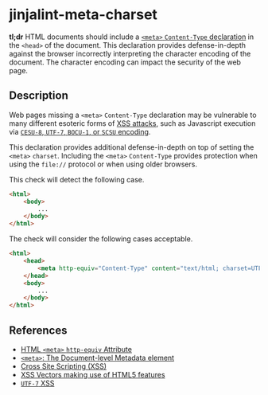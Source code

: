 # jinjalint-meta-charset

**tl;dr** HTML documents should include a [`<meta>` `Content-Type` declaration](https://developer.mozilla.org/en-US/docs/Web/HTML/Element/meta)
in the `<head>` of the document. This declaration provides defense-in-depth
against the browser incorrectly interpreting the character encoding of the
document. The character encoding can impact the security of the web page.

## Description

Web pages missing a `<meta>` `Content-Type` declaration may be vulnerable to many different
esoteric forms of [XSS attacks](https://owasp.org/www-community/attacks/xss/),
such as Javascript execution via [`CESU-8`, `UTF-7`, `BOCU-1`, or `SCSU`
encoding](https://developer.mozilla.org/en-US/docs/Web/HTML/Element/meta).

This declaration provides additional defense-in-depth on top of setting the
`<meta>` `charset`. Including the `<meta>` `Content-Type` provides protection
when using the `file://` protocol or when using older browsers.

This check will detect the following case.

```html
<html>
    <body>
        ...
    </body>
</html>
```

The check will consider the following cases acceptable.

```html
<html>
    <head>
        <meta http-equiv="Content-Type" content="text/html; charset=UTF-8">
    </head>
    <body>
        ...
    </body>
</html>
```

## References

* [HTML `<meta>` `http-equiv` Attribute](https://www.w3schools.com/tags/att_meta_http_equiv.asp)
* [`<meta>`: The Document-level Metadata element](https://developer.mozilla.org/en-US/docs/Web/HTML/Element/meta)
* [Cross Site Scripting (XSS)](https://owasp.org/www-community/attacks/xss/)
* [XSS Vectors making use of HTML5 features](https://html5sec.org/)
* [`UTF-7` XSS](https://code.google.com/archive/p/doctype-mirror/wikis/ArticleUtf7.wiki)
